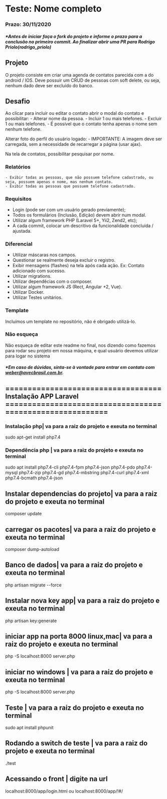 # Teste: Nome completo

### Prazo: 30/11/2020
##### *Antes de iniciar faça o fork do projeto e informe o prazo para a conclusão no primeiro commit. Ao finalizar abrir uma PR para Rodrigo Priolo(rodrigo_priolo)

## Projeto
O projeto consiste em criar uma agenda de contatos parecida com a do android / IOS.
Deve possuir um CRUD de pessoas com soft delete, ou seja, nenhum dado deve ser excluído do banco.

## Desafio
Ao clicar para incluir ou editar o contato abrir o modal do contato e possibilitar:
	- Alterar nome da pessoa.
	- Incluir 1 ou mais telefones.
	- Excluir 1 ou mais telefones.
	- É possível que o contato tenha apenas o nome sem nenhum telefone.

Alterar foto do perfil do usuário logado:
	- IMPORTANTE: A imagem deve ser carregada, sem a necessidade de recarregar a página (usar ajax).

Na tela de contatos, possibilitar pesquisar por nome.

### Relatórios
	- Exibir todas as pessoas, que não possuem telefone cadastrado, ou seja, possuem apenas o nome, mas nenhum contato.
	- Exibir todas as pessoas que possuem telefone cadastrado.

### Requisitos
- Login (pode ser com um usuário gerado previamente);
- Todos os formulários (Inclusão, Edição) devem abrir num modal.
- Utilizar algum framework PHP (Laravel 5+, Yii2, Zend2, etc);
- A cada commit, colocar um descritivo da funcionalidade concluída / ajustada.

### Diferencial
- Utilizar máscaras nos campos.
- Questionar se realmente deseja excluir o registro.
- Exibir mensagens (flashes) na tela após cada ação. Ex: Contato adicionado com sucesso.
- Utilizar migrations.
- Utilizar dependêcias com o composer.
- Utilizar algum framework JS (Rect, Angular +2, Vue).
- Utilizar Docker.
- Utilizar Testes unitários.

### Template
Incluímos um template no repositório, não é obrigado utilizá-lo.


### Não esqueça
Não esqueça de editar este readme no final, nos dizendo como fazemos para rodar seu projeto em nossa máquina, e qual usuário devemos utilizar para logar no sistema

##### *Em caso de dúvidas, sinta-se à vontade para entrar em contato com [weber@avecbrasil.com.br](rodrigo.weber@avecbrasil.com.br).


## ===================================Instalação APP Laravel ==========================================================

### Instalação php| va para a raiz do projeto e exeuta no terminal
sudo apt-get install php7.4


### Dependência php | va para a raiz do projeto e exeuta no terminal
sudo apt install php7.4-cli php7.4-fpm php7.4-json php7.4-pdo php7.4-mysql php7.4-zip php7.4-gd  php7.4-mbstring php7.4-curl php7.4-xml php7.4-bcmath php7.4-json


## Instalar dependencias do projeto| va para a raiz do projeto e exeuta no terminal
composer update

## carregar os pacotes| va para a raiz do projeto e exeuta no terminal
composer dump-autoload

## Banco de dados| va para a raiz do projeto e exeuta no terminal
 php artisan migrate --force


## Instalar nova key app| va para a raiz do projeto e exeuta no terminal
php artisan key:generate
 
## iniciar app na porta 8000 linux,mac| va para a raiz do projeto e exeuta no terminal
php -S localhost:8000 server.php

## iniciar no windows | va para a raiz do projeto e exeuta no terminal
php -S localhost:8000 server.php

## Teste | va para a raiz do projeto e exeuta no terminal

sudo apt install phpunit 

## Rodando a switch de teste |  va para a raiz do projeto e exeuta no terminal
 ./test

## Acessando o front | digite na url 
localhost:8000/app/login.html
ou
localhost:8000/app/!#/